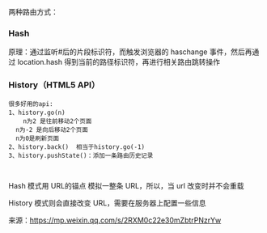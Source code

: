 两种路由方式：

### Hash

原理：通过监听#后的片段标识符，而触发浏览器的 haschange 事件，然后再通过 location.hash 得到当前的路径标识符，再进行相关路由跳转操作

### History（HTML5 API）

```JS
很多好用的api:
1、history.go(n)
	n为2 是往前移动2个页面
  n为-2 是向后移动2个页面
  n为0是刷新页面
2、history.back()  相当于history.go(-1)
3、history.pushState()：添加一条路由历史记录

	
```



Hash 模式用 URL的锚点 模拟一整条 URL，所以，当 url 改变时并不会重载

History 模式则会直接改变 URL，需要在服务器上配置一些信息



来源：https://mp.weixin.qq.com/s/2RXM0c22e30mZbtrPNzrYw

